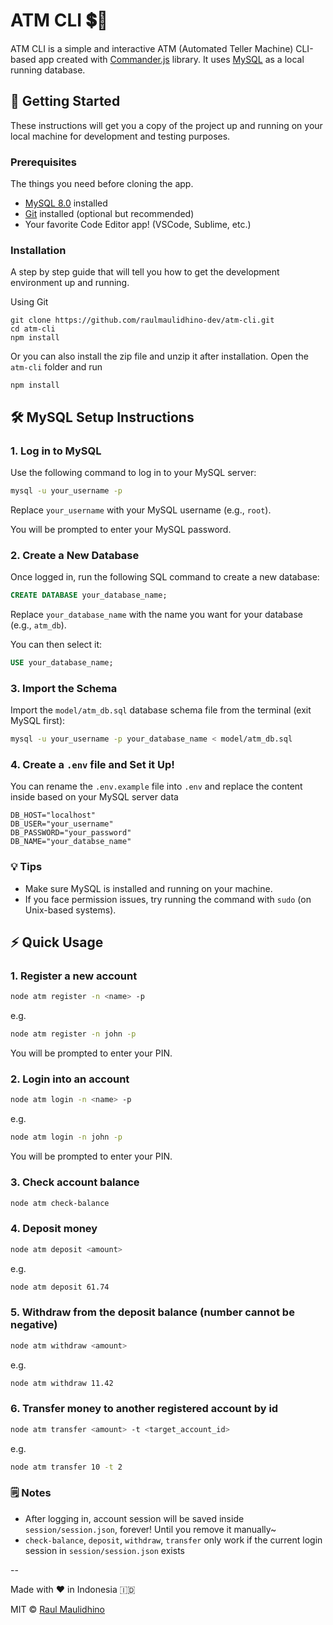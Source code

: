 # ATM CLI 💲🏧

ATM CLI is a simple and interactive ATM (Automated Teller Machine) CLI-based app created with [Commander.js](https://www.npmjs.com/package/commander) library. It uses [MySQL](https://www.mysql.com) as a local running database. 


## 🏁 Getting Started

These instructions will get you a copy of the project up and running on your local machine for development and testing purposes.

### Prerequisites

The things you need before cloning the app.

* [MySQL 8.0](https://www.mysql.com) installed
* [Git](https://git-scm.com/downloads) installed (optional but recommended)
* Your favorite Code Editor app! (VSCode, Sublime, etc.)

### Installation

A step by step guide that will tell you how to get the development environment up and running.

Using Git

```
git clone https://github.com/raulmaulidhino-dev/atm-cli.git
cd atm-cli
npm install
```

Or you can also install the zip file and unzip it after installation. Open the `atm-cli` folder and run

```
npm install
```

## 🛠️ MySQL Setup Instructions
### 1. Log in to MySQL
Use the following command to log in to your MySQL server:

```bash
mysql -u your_username -p
```
Replace `your_username` with your MySQL username (e.g., `root`).

You will be prompted to enter your MySQL password.

### 2. Create a New Database
Once logged in, run the following SQL command to create a new database:

```sql
CREATE DATABASE your_database_name;
```

Replace `your_database_name` with the name you want for your database (e.g., `atm_db`).

You can then select it:

```sql
USE your_database_name;
```

### 3. Import the Schema
Import the `model/atm_db.sql` database schema file from the terminal (exit MySQL first):

```bash
mysql -u your_username -p your_database_name < model/atm_db.sql
```

### 4. Create a `.env` file and Set it Up!
You can rename the `.env.example` file into `.env` and replace the content inside based on your MySQL server data
```env
DB_HOST="localhost"
DB_USER="your_username"
DB_PASSWORD="your_password"
DB_NAME="your_databse_name"
```

### 💡 Tips
- Make sure MySQL is installed and running on your machine.
- If you face permission issues, try running the command with `sudo` (on Unix-based systems).


## ⚡ Quick Usage
### 1. Register a new account
```bash
node atm register -n <name> -p
```
e.g.
```bash
node atm register -n john -p
```
You will be prompted to enter your PIN.



### 2. Login into an account
```bash
node atm login -n <name> -p
```
e.g.
```bash
node atm login -n john -p
```
You will be prompted to enter your PIN.



### 3. Check account balance
```bash
node atm check-balance
```


### 4. Deposit money
```bash
node atm deposit <amount>
```
e.g.
```bash
node atm deposit 61.74
```


### 5. Withdraw from the deposit balance (number cannot be negative)
```bash
node atm withdraw <amount>
```
e.g.
```bash
node atm withdraw 11.42
```

### 6. Transfer money to another registered account by id
```bash
node atm transfer <amount> -t <target_account_id>
```
e.g.
```bash
node atm transfer 10 -t 2
```
### 🗒️ Notes
- After logging in, account session will be saved inside `session/session.json`, forever! Until you remove it manually~
- `check-balance`, `deposit`, `withdraw`, `transfer` only work if the current login session in `session/session.json` exists

--


Made with ❤️ in Indonesia 🇮🇩


MIT © [Raul Maulidhino](https://rauldev.my.id)
